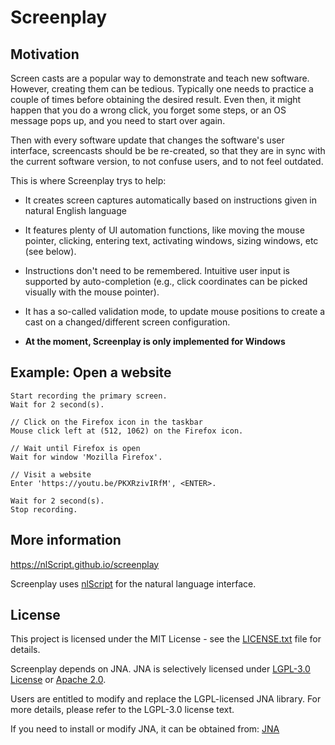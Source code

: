 # Screenplay

## Motivation
Screen casts are a popular way to demonstrate and teach new software. However, creating them can be tedious. Typically one needs to practice a couple of times before obtaining the desired result. Even then, it might happen that you do a wrong click, you forget some steps, or an OS message pops up, and you need to start over again.

Then with every software update that changes the software's user interface, screencasts should be be re-created, so that they are in sync with the current software version, to not confuse users, and to not feel outdated.

This is where Screenplay trys to help:

- It creates screen captures automatically based on instructions given in natural English language

- It features plenty of UI automation functions, like moving the mouse pointer, clicking, entering text, activating windows, sizing windows, etc (see below).

- Instructions don't need to be remembered. Intuitive user input is supported by auto-completion (e.g., click coordinates can be picked visually with the mouse pointer).

- It has a so-called validation mode, to update mouse positions to create a cast on a changed/different screen configuration.

- **At the moment, Screenplay is only implemented for Windows**


## Example: Open a website
``` text
Start recording the primary screen.
Wait for 2 second(s).

// Click on the Firefox icon in the taskbar
Mouse click left at (512, 1062) on the Firefox icon.

// Wait until Firefox is open
Wait for window 'Mozilla Firefox'.

// Visit a website
Enter 'https://youtu.be/PKXRzivIRfM', <ENTER>.

Wait for 2 second(s).
Stop recording.
```

## More information
https://nlScript.github.io/screenplay

Screenplay uses [nlScript](https://github.com/nlScript/nlScript-java) for the natural language interface.


## License

This project is licensed under the MIT License - see the [LICENSE.txt](LICENSE.txt) file for details.

Screenplay depends on JNA. JNA is selectively licensed under [LGPL-3.0 License](https://www.gnu.org/licenses/lgpl-3.0.html) or [Apache 2.0](https://www.apache.org/licenses/LICENSE-2.0). 

Users are entitled to modify and replace the LGPL-licensed JNA library. For more details, please refer to the LGPL-3.0 license text.

If you need to install or modify JNA, it can be obtained from:
[JNA](https://github.com/java-native-access/jna)


